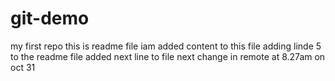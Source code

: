 # git-demo
my first repo
this is readme file
iam added content to this file
adding linde 5 to  the readme file
added next line to file
next change in remote at 8.27am on oct 31
